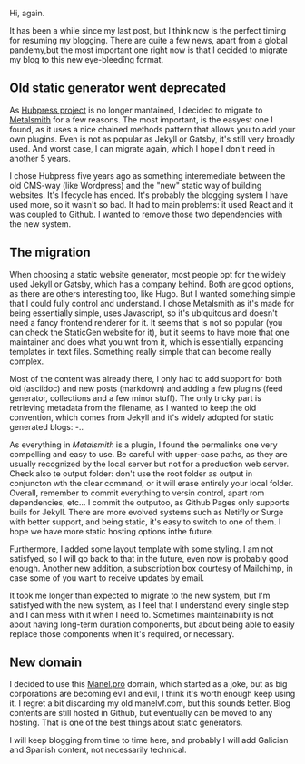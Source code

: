 Hi, again.

It has been a while since my last post, but I think now is the perfect timing for resuming my blogging. There are quite a few news, apart from a global pandemy,but the most important one right now is that I decided to migrate my blog to this new eye-bleeding format.

## Old static generator went deprecated

As [Hubpress project](https://hubpress.github.io) is no longer mantained, I decided to migrate to [Metalsmith](https://metalsmith.io) for a few reasons. The most important, is the easyest one I found, as it uses a nice chained methods pattern that allows you to add your own plugins. Even is not as popular as Jekyll or Gatsby, it's still very broadly used. And worst case, I can migrate again, which I hope I don't need in another 5 years.

I chose Hubpress five years ago as something interemediate between the old CMS-way (like Wordpress) and the "new" static way of building websites. It's lifecycle has ended. It's probably the blogging system I have used more, so it wasn't so bad. It had to main problems: it used React and it was coupled to Github. I wanted to remove those two dependencies with the new system.

## The migration

When choosing a static website generator, most people opt for the widely used Jekyll or Gatsby, which has a company behind. Both are good options, as there are others interesting too, like Hugo. But I wanted something simple that I could fully control and understand. I chose Metalsmith as it's made for being essentially simple, uses Javascript, so it's ubiquitous and doesn't need a fancy frontend renderer for it. It seems that is not so popular (you can check the StaticGen website for it), but it seems to have more that one maintainer and does what you wnt from it, which is essentially expanding templates in text files. Something really simple that can become really complex.

Most of the content was already there, I only had to add support for both old (asciidoc) and new posts (markdown) and adding a few plugins (feed generator, collections and a few minor stuff). The only tricky part is retrieving metadata from the filename, as I wanted to keep the old convention, which comes from Jekyll and it's widely adopted for static generated blogs: <date>-<blog post title>.<format>.

As everything in *Metalsmith* is a plugin, I found the permalinks one very compelling and easy to use. Be careful with upper-case paths, as they are usually recognized by the local server but not for a production web server. Check also te output folder: don't use the root folder as output in conjuncton wth the clear command, or it will erase entirely your local folder. Overall, remember to commit everything to versin control, apart rom dependencies, etc... I commit the outputoo, as Github Pages only supports buils for Jekyll. There are more evolved systems such as Netifly or Surge with better support, and being static, it's easy to switch to one of them. I hope we have more static hosting options inthe future.

Furthermore, I added some layout template with some styling. I am not satisfyed, so I will go back to that in the future, even now is probably good enough. Another new addition, a subscription box courtesy of Mailchimp, in case some of you want to receive updates by email.

It took me longer than expected to migrate to the new system, but I'm satisfyed with the new system, as I feel that I understand every single step and I can mess with it when I need to. Sometimes maintainability is not about having long-term duration components, but about being able to easily replace those components when it's required, or necessary.

## New domain

I decided to use this [Manel.pro](https://manel.pro) domain, which started as a joke, but as big corporations are becoming evil and evil, I think it's worth enough keep using it. I regret a bit discarding my old manelvf.com, but this sounds better. Blog contents are still hosted in Github, but eventually can be moved to any hosting. That is one of the best things about static generators.

I will keep blogging from time to time here, and probably I will add Galician and Spanish content, not necessarily technical.

